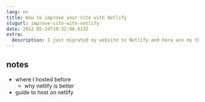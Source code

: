 ```yaml
---
lang: en
title: How to improve your site with Netlify
slugurl: improve-site-with-netlify
date: 2022-05-24T19:32:08.613Z
extra:
  description: I just migrated my website to Netlify and here are my thougts.
---
```

## notes

- where I hosted before
  - why netlify is better
- guide to host on netlify
